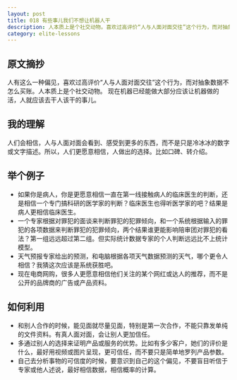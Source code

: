 ```yaml
---
layout: post
title: 018 有些事儿我们不想让机器人干
description: 人本质上是个社交动物。喜欢过高评价“人与人面对面交往”这个行为，而对抽象数据不怎么买账。
category: elite-lessons
---
```


## 原文摘抄
人有这么一种偏见，喜欢过高评价“人与人面对面交往”这个行为，而对抽象数据不怎么买账。人本质上是个社交动物。
现在机器已经能做大部分应该让机器做的活，人就应该去干人该干的事儿。

## 我的理解
人们会相信，人与人面对面会看到、感受到更多的东西，而不是只是冷冰冰的数字或文字描述。所以，人们更愿意相信，人做出的选择。比如口碑、转介绍。

## 举个例子
- 如果你是病人，你是更愿意相信一直在第一线接触病人的临床医生的判断，还是相信一个专门搞科研的医学家的判断？临床医生也得听医学家的吧？结果是病人更相信临床医生。
- 一个专家根据对罪犯的面谈来判断罪犯的犯罪倾向，和一个系统根据输入的罪犯的各项数据来判断罪犯的犯罪倾向，两个结果谁更能影响陪审团对罪犯的看法？第一组远远超过第二组。但实际统计数据专家的个人判断远远比不上统计模型。
- 天气预报专家给出的预测，和电脑根据各项天气数据预测的天气，哪个更令人相信？我猜这次应该是系统获胜吧。
- 现在电商网购，很多人更愿意相信他们关注的某个网红或达人的推荐，而不是公开的品牌商的广告或产品资料。

## 如何利用
- 和别人合作的时候，能见面就尽量见面，特别是第一次合作，不能只靠发单纯的文件资料。有真人面对面，会让别人更加信任。
- 多通过别人的选择来证明产品或服务的优势。比如有多少客户，她们的评价是什么，最好用视频或图片呈现，更可信任，而不要只是简单地罗列产品参数。
- 自己去分析事物的可信度的时候，要意识到自己的这个偏见，不要盲目听信于专家或他人述说，最好相信数据，相信概率的计算。


